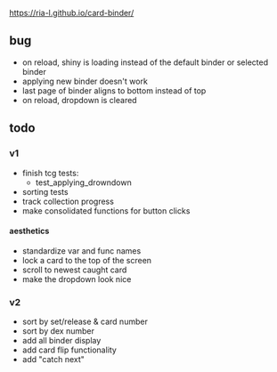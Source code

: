 https://ria-l.github.io/card-binder/

## bug

- on reload, shiny is loading instead of the default binder or selected binder
- applying new binder doesn't work
- last page of binder aligns to bottom instead of top
- on reload, dropdown is cleared

## todo

### v1

- finish tcg tests:
  - test_applying_drowndown
- sorting tests
- track collection progress
- make consolidated functions for button clicks

#### aesthetics

- standardize var and func names
- lock a card to the top of the screen
- scroll to newest caught card
- make the dropdown look nice

### v2

- sort by set/release & card number
- sort by dex number
- add all binder display
- add card flip functionality
- add "catch next"
